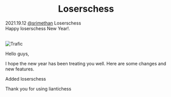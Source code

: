 <h1 align="center">Loserschess</h1>

<div class="meta-headline">
    <div class= "meta">
        <span class="text">2021.19.12</span>
        <span class="text"><a href="/@/srimethan">@srimethan</a></span>
        <span class="text">Loserschess</span>
    </div>
    <div class= "headline">Happy loserschess New Year!.</div>
</div>
</br>

![Trafic](https://imgur.com/0fE4Ddr.png)


Hello guys,

I hope the new year has been treating you well. Here are some changes and new features.

Added loserschess

Thank you for using liantichess